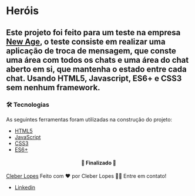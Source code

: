 # Heróis

## Este projeto foi feito para um teste na empresa <a href='https://www.newage.gg/'>New Age</a>, o teste consiste em realizar uma aplicação de troca de mensagem, que conste uma área com todos os chats e uma área do chat aberto em si, que mantenha o estado entre cada chat. Usando HTML5, Javascript, ES6+ e CSS3 sem nenhum framework.

### 🛠 Tecnologias

As seguintes ferramentas foram utilizadas na construção do projeto:

- [HTML5](https://developer.mozilla.org/pt-BR/docs/Learn/Getting_started_with_the_web/HTML_basics)
- [JavaScript](https://developer.mozilla.org/pt-BR/docs/Web/JavaScript)
- [CSS3](https://developer.mozilla.org/pt-BR/docs/Web/CSS)
- [ES6+](https://www.w3schools.com/js/js_es6.asp)

<h4 align="center"> 
	🚧  Finalizado  🚧
</h4>

<a href='https://github.com/CleberLopess'>Cleber Lopes</a>
Feito com ❤️ por Cleber Lopes 👋🏽 Entre em contato!

- [Linkedin](https://www.linkedin.com/in/cleber-lopess/)
